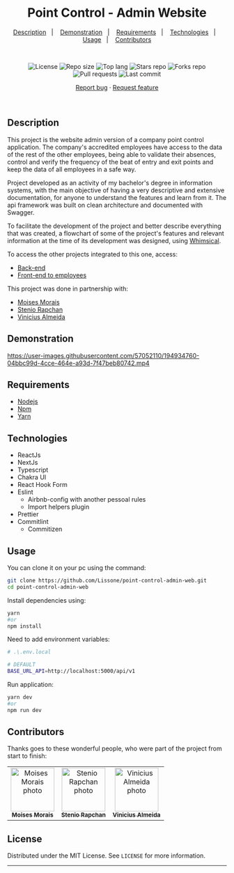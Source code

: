 <h1 align="center">
  Point Control - Admin Website
</h1>

<p align="center">
  <a href="#description">Description</a>&nbsp;&nbsp;&nbsp;|&nbsp;&nbsp;&nbsp;
  <a href="#demonstration">Demonstration</a>&nbsp;&nbsp;&nbsp;|&nbsp;&nbsp;&nbsp;
  <a href="#requirements">Requirements</a>&nbsp;&nbsp;&nbsp;|&nbsp;&nbsp;&nbsp;
  <a href="#technologies">Technologies</a>&nbsp;&nbsp;&nbsp;|&nbsp;&nbsp;&nbsp;
  <a href="#usage">Usage</a>&nbsp;&nbsp;&nbsp;|&nbsp;&nbsp;&nbsp;
  <a href="#contributors">Contributors</a>
</p>
<br />
<p align="center">
  <img src="https://img.shields.io/static/v1?label=license&message=MIT" alt="License">
  <img src="https://img.shields.io/github/repo-size/Lissone/point-control-admin-web" alt="Repo size" />
  <img src="https://img.shields.io/github/languages/top/Lissone/point-control-admin-web" alt="Top lang" />
  <img src="https://img.shields.io/github/stars/Lissone/point-control-admin-web" alt="Stars repo" />
  <img src="https://img.shields.io/github/forks/Lissone/point-control-admin-web" alt="Forks repo" />
  <img src="https://img.shields.io/github/issues-pr/Lissone/point-control-admin-web" alt="Pull requests" >
  <img src="https://img.shields.io/github/last-commit/Lissone/point-control-admin-web" alt="Last commit" />
</p>

<p align="center">
  <a href="https://github.com/Lissone/point-control-admin-web/issues">Report bug</a>
  ·
  <a href="https://github.com/Lissone/point-control-admin-web/issues">Request feature</a>
</p>

<br />

## Description

This project is the website admin version of a company point control application. The company's accredited employees have access to the data of the rest of the other employees, being able to validate their absences, control and verify the frequency of the beat of entry and exit points and keep the data of all employees in a safe way.

Project developed as an activity of my bachelor's degree in information systems, with the main objective of having a very descriptive and extensive documentation, for anyone to understand the features and learn from it. The api framework was built on clean architecture and documented with Swagger.

To facilitate the development of the project and better describe everything that was created, a flowchart of some of the project's features and relevant information at the time of its development was designed, using <a href="https://whimsical.com/pointcontrol-5dryUV3teiRwy1rPzH3ekK" target="_blank">Whimsical</a>.

To access the other projects integrated to this one, access:

- <a href="https://github.com/Lissone/point-control-api" target="_blank">Back-end</a>
- <a href="https://github.com/almeidavini/point-control" target="_blank">Front-end to employees</a>

This project was done in partnership with:

- <a href="https://github.com/MikaMorais" target="_blank">Moises Morais</a>
- <a href="https://github.com/steniodr" target="_blank">Stenio Rapchan</a>
- <a href="https://github.com/almeidavini" target="_blank">Vinicius Almeida</a>

## Demonstration

https://user-images.githubusercontent.com/57052110/194934760-04bbc99d-4cce-464e-a93d-7f47beb80742.mp4

## Requirements

- [Nodejs](https://nodejs.org/en/)
- [Npm](https://www.npmjs.com/)
- [Yarn](https://yarnpkg.com/)

## Technologies

- ReactJs
- NextJs
- Typescript
- Chakra UI
- React Hook Form
- Eslint
  - Airbnb-config with another pessoal rules
  - Import helpers plugin
- Prettier
- Commitlint
  - Commitizen

## Usage

You can clone it on your pc using the command:

```bash
git clone https://github.com/Lissone/point-control-admin-web.git
cd point-control-admin-web
```

Install dependencies using:

```bash
yarn
#or
npm install
```

Need to add environment variables:

```bash
# .\.env.local

# DEFAULT
BASE_URL_API=http://localhost:5000/api/v1
```

Run application:

```bash
yarn dev
#or
npm run dev
```

## Contributors

Thanks goes to these wonderful people, who were part of the project from start to finish:

<table>
  <tr>
    <td align="center">
      <a href="https://github.com/MikaMorais" target="_blank">
        <img src="https://github.com/MikaMorais.png" width="100px;" alt="Moises Morais photo"/><br>
        <sub>
          <b>Moises Morais</b>
        </sub>
      </a>
    </td>
    <td align="center">
      <a href="https://github.com/steniodr" target="_blank">
        <img src="https://github.com/steniodr.png" width="100px;" alt="Stenio Rapchan photo"/><br>
        <sub>
          <b>Stenio Rapchan</b>
        </sub>
      </a>
    </td>
    <td align="center">
      <a href="https://github.com/almeidavini" target="_blank">
        <img src="https://github.com/almeidavini.png" width="100px;" alt="Vinicius Almeida photo"/><br>
        <sub>
          <b>Vinicius Almeida</b>
        </sub>
      </a>
    </td>
  </tr>
</table>

## License

Distributed under the MIT License. See `LICENSE` for more information.

<hr />
